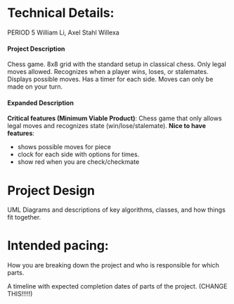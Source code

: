 
# Technical Details:

PERIOD 5
William Li, Axel Stahl
Willexa
#### Project Description
Chess game. 8x8 grid with the standard setup in classical chess. 
Only legal moves allowed. Recognizes when a player wins, loses, or stalemates.
Displays possible moves. Has a timer for each side. Moves can only be made on your turn.
#### Expanded Description
**Critical features (Minimum Viable Product)**: Chess game that only allows legal moves and recognizes state (win/lose/stalemate).
**Nice to have features**: 
 - shows possible moves for piece
 - clock for each side with options for times.
 - show red when you are check/checkmate
     
# Project Design

UML Diagrams and descriptions of key algorithms, classes, and how things fit together.


    
# Intended pacing:

How you are breaking down the project and who is responsible for which parts.

A timeline with expected completion dates of parts of the project. (CHANGE THIS!!!!!)


